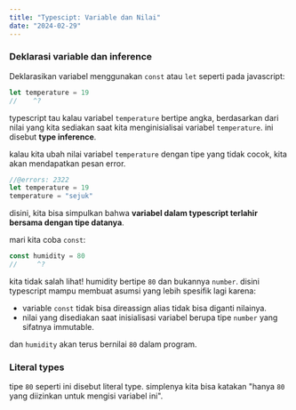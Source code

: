 ```yaml
---
title: "Typescipt: Variable dan Nilai"
date: "2024-02-29"
---
```


### Deklarasi variable dan inference
Deklarasikan variabel menggunakan `const` atau `let` seperti pada javascript:
```ts twoslash
let temperature = 19
//    ^?
```
typescript tau kalau variabel `temperature` bertipe angka, berdasarkan dari nilai yang kita sediakan saat kita menginisialisai variabel `temperature`. ini disebut **type inference**.

kalau kita ubah nilai variabel `temperature` dengan tipe yang tidak cocok, kita akan mendapatkan pesan error.
``` ts twoslash
//@errors: 2322
let temperature = 19
temperature = "sejuk"
```
disini, kita bisa simpulkan bahwa **variabel dalam typescript terlahir bersama dengan tipe datanya**.

mari kita coba `const`:
```ts twoslash
const humidity = 80
//     ^?
```
kita tidak salah lihat! humidity bertipe `80` dan bukannya `number`. disini typescript mampu membuat asumsi yang lebih spesifik lagi karena:
- variable `const` tidak bisa direassign alias tidak bisa diganti nilainya.
- nilai yang disediakan saat inisialisasi variabel berupa tipe `number` yang sifatnya immutable.

dan `humidity` akan terus bernilai `80` dalam program.

### Literal types
tipe `80` seperti ini disebut literal type. simplenya kita bisa katakan "hanya `80` yang diizinkan untuk mengisi variabel ini".